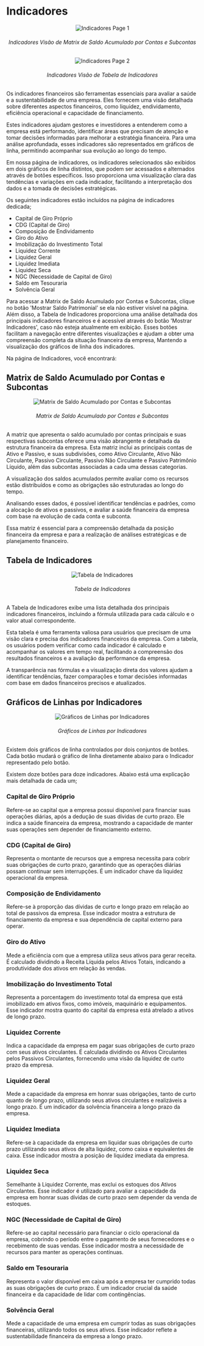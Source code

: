 # Indicadores

<p><div align="center">
  <img src="../assets/contabilidade_i_page1.png" alt="Indicadores Page 1">
  <h6>Indicadores Visão de Matrix de Saldo Acumulado por Contas e Subcontas</h6>
  <img src="../assets/contabilidade_i_page2.png" alt="Indicadores Page 2">
  <h6>Indicadores Visão de Tabela de Indicadores</h6>
</div></p>

Os indicadores financeiros são ferramentas essenciais para avaliar a saúde e a sustentabilidade de uma empresa. Eles fornecem uma visão detalhada sobre diferentes aspectos financeiros, como liquidez, endividamento, eficiência operacional e capacidade de financiamento. 

Estes indicadores ajudam gestores e investidores a entenderem como a empresa está performando, identificar áreas que precisam de atenção e tomar decisões informadas para melhorar a estratégia financeira. Para uma análise aprofundada, esses indicadores são representados em gráficos de linha, permitindo acompanhar sua evolução ao longo do tempo. 

Em nossa página de indicadores, os indicadores selecionados são exibidos em dois gráficos de linha distintos, que podem ser acessados e alternados através de botões específicos. Isso proporciona uma visualização clara das tendências e variações em cada indicador, facilitando a interpretação dos dados e a tomada de decisões estratégicas.

Os seguintes indicadores estão incluídos na página de indicadores dedicada;

-	Capital de Giro Próprio
- CDG (Capital de Giro)
- Composição de Endividamento
- Giro do Ativo
- Imobilização do Investimento Total
- Liquidez Corrente
- Liquidez Geral
- Liquidez Imediata
- Liquidez Seca
- NGC (Necessidade de Capital de Giro)
- Saldo em Tesouraria
- Solvência Geral

Para acessar a Matrix de Saldo Acumulado por Contas e Subcontas, clique no botão 'Mostrar Saldo Patrimonial' se ela não estiver visível na página. Além disso, a Tabela de Indicadores proporciona uma análise detalhada dos principais indicadores financeiros e é acessível através do botão 'Mostrar Indicadores', caso não esteja atualmente em exibição. Esses botões facilitam a navegação entre diferentes visualizações e ajudam a obter uma compreensão completa da situação financeira da empresa, Mantendo a visualização dos gráficos de linha dos indicadores.

Na página de Indicadores, você encontrará:

## Matrix de Saldo Acumulado por Contas e Subcontas

<div align="center">
  <img src="../assets/contabilidade_i_contas.png" alt="Matrix de Saldo Acumulado por Contas e Subcontas">
  <h6>Matrix de Saldo Acumulado por Contas e Subcontas</h6>
</div>

A matriz que apresenta o saldo acumulado por contas principais e suas respectivas subcontas oferece uma visão abrangente e detalhada da estrutura financeira da empresa. Esta matriz inclui as principais contas de Ativo e Passivo, e suas subdivisões, como Ativo Circulante, Ativo Não Circulante, Passivo Circulante, Passivo Não Circulante e Passivo Patrimônio Líquido, além das subcontas associadas a cada uma dessas categorias. 

A visualização dos saldos acumulados permite avaliar como os recursos estão distribuídos e como as obrigações são estruturadas ao longo do tempo. 

Analisando esses dados, é possível identificar tendências e padrões, como a alocação de ativos e passivos, e avaliar a saúde financeira da empresa com base na evolução de cada conta e subconta. 

Essa matriz é essencial para a compreensão detalhada da posição financeira da empresa e para a realização de análises estratégicas e de planejamento financeiro.

## Tabela de Indicadores

<div align="center">
  <img src="../assets/contabilidade_i_tabela_indicadores.png" alt="Tabela de Indicadores">
  <h6>Tabela de Indicadores</h6>
</div>

A Tabela de Indicadores exibe uma lista detalhada dos principais indicadores financeiros, incluindo a fórmula utilizada para cada cálculo e o valor atual correspondente. 

Esta tabela é uma ferramenta valiosa para usuários que precisam de uma visão clara e precisa dos indicadores financeiros da empresa. Com a tabela, os usuários podem verificar como cada indicador é calculado e acompanhar os valores em tempo real, facilitando a compreensão dos resultados financeiros e a avaliação da performance da empresa. 

A transparência nas fórmulas e a visualização direta dos valores ajudam a identificar tendências, fazer comparações e tomar decisões informadas com base em dados financeiros precisos e atualizados.

## Gráficos de Linhas por Indicadores

<div align="center">
  <img src="../assets/contabilidade_i_indicadores.png" alt="Gráficos de Linhas por Indicadores">
  <h6>Gráficos de Linhas por Indicadores</h6>
</div>

Existem dois gráficos de linha controlados por dois conjuntos de botões. Cada botão mudará o gráfico de linha diretamente abaixo para o Indicador representado pelo botão.

Existem doze botões para doze indicadores. Abaixo está uma explicação mais detalhada de cada um;

### Capital de Giro Próprio
Refere-se ao capital que a empresa possui disponível para financiar suas operações diárias, após a dedução de suas dívidas de curto prazo. Ele indica a saúde financeira da empresa, mostrando a capacidade de manter suas operações sem depender de financiamento externo.
### CDG (Capital de Giro)
Representa o montante de recursos que a empresa necessita para cobrir suas obrigações de curto prazo, garantindo que as operações diárias possam continuar sem interrupções. É um indicador chave da liquidez operacional da empresa.
### Composição de Endividamento
Refere-se à proporção das dívidas de curto e longo prazo em relação ao total de passivos da empresa. Esse indicador mostra a estrutura de financiamento da empresa e sua dependência de capital externo para operar.
### Giro do Ativo
Mede a eficiência com que a empresa utiliza seus ativos para gerar receita. É calculado dividindo a Receita Líquida pelos Ativos Totais, indicando a produtividade dos ativos em relação às vendas.
### Imobilização do Investimento Total
Representa a porcentagem do investimento total da empresa que está imobilizado em ativos fixos, como imóveis, maquinário e equipamentos. Esse indicador mostra quanto do capital da empresa está atrelado a ativos de longo prazo.
### Liquidez Corrente
Indica a capacidade da empresa em pagar suas obrigações de curto prazo com seus ativos circulantes. É calculada dividindo os Ativos Circulantes pelos Passivos Circulantes, fornecendo uma visão da liquidez de curto prazo da empresa.
### Liquidez Geral
Mede a capacidade da empresa em honrar suas obrigações, tanto de curto quanto de longo prazo, utilizando seus ativos circulantes e realizáveis a longo prazo. É um indicador da solvência financeira a longo prazo da empresa.
### Liquidez Imediata
Refere-se à capacidade da empresa em liquidar suas obrigações de curto prazo utilizando seus ativos de alta liquidez, como caixa e equivalentes de caixa. Esse indicador mostra a posição de liquidez imediata da empresa.
### Liquidez Seca
Semelhante à Liquidez Corrente, mas exclui os estoques dos Ativos Circulantes. Esse indicador é utilizado para avaliar a capacidade da empresa em honrar suas dívidas de curto prazo sem depender da venda de estoques.
### NGC (Necessidade de Capital de Giro)
Refere-se ao capital necessário para financiar o ciclo operacional da empresa, cobrindo o período entre o pagamento de seus fornecedores e o recebimento de suas vendas. Esse indicador mostra a necessidade de recursos para manter as operações contínuas.
### Saldo em Tesouraria
Representa o valor disponível em caixa após a empresa ter cumprido todas as suas obrigações de curto prazo. É um indicador crucial da saúde financeira e da capacidade de lidar com contingências.
### Solvência Geral
Mede a capacidade de uma empresa em cumprir todas as suas obrigações financeiras, utilizando todos os seus ativos. Esse indicador reflete a sustentabilidade financeira da empresa a longo prazo.
